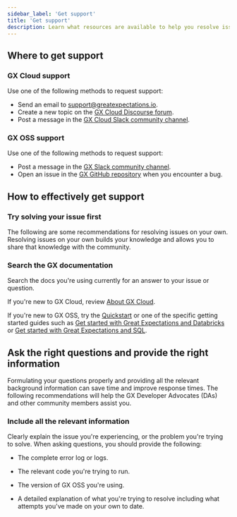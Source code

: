```yaml
---
sidebar_label: 'Get support'
title: 'Get support'
description: Learn what resources are available to help you resolve issues with GX Cloud and GX OSS.
---
```


## Where to get support

### GX Cloud support

Use one of the following methods to request support:

- Send an email to support@greatexpectations.io.
- Create a new topic on the [GX Cloud Discourse forum](https://discourse.greatexpectations.io/c/cloud-support/17).
- Post a message in the [GX Cloud Slack community channel](https://greatexpectationstalk.slack.com/archives/C051D941XAL).

### GX OSS support

Use one of the following methods to request support:
- Post a message in the [GX Slack community channel](https://greatexpectationstalk.slack.com/archives/CUTCNHN82). 
- Open an issue in the [GX GitHub repository](https://github.com/great-expectations/great_expectations) when you encounter a bug.


## How to effectively get support

### Try solving your issue first

The following are some recommendations for resolving issues on your own. Resolving issues on your own builds your knowledge and allows you to share that knowledge with the community.

### Search the GX documentation

Search the docs you're using currently for an answer to your issue or question.

If you're new to GX Cloud, review [About GX Cloud](/cloud/about_gx.md).

If you're new to GX OSS, try the [Quickstart](/oss/tutorials/quickstart.md) or one of the specific getting started guides such as [Get started with Great Expectations and Databricks](/oss/tutorials/getting_started/how_to_use_great_expectations_in_databricks.md) or [Get started with Great Expectations and SQL](/oss/tutorials/getting_started/how_to_use_great_expectations_with_sql.md).

## Ask the right questions and provide the right information

Formulating your questions properly and providing all the relevant background information can save time and improve response times. The following recommendations will help the GX Developer Advocates (DAs) and other community members assist you.

### Include all the relevant information

Clearly explain the issue you're experiencing, or the problem you're trying to solve. When asking questions, you should provide the following:

- The complete error log or logs.

- The relevant code you're trying to run.

- The version of GX OSS you're using.

- A detailed explanation of what you're trying to resolve including what attempts you've made on your own to date.
